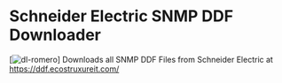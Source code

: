 # Schneider Electric SNMP DDF Downloader
[![dl-romero](https://circleci.com/gh/dl-romero/Schneider-Electric_SNMP-DDF-Downloader.svg?style=svg)]
Downloads all SNMP DDF Files from Schneider Electric at https://ddf.ecostruxureit.com/
